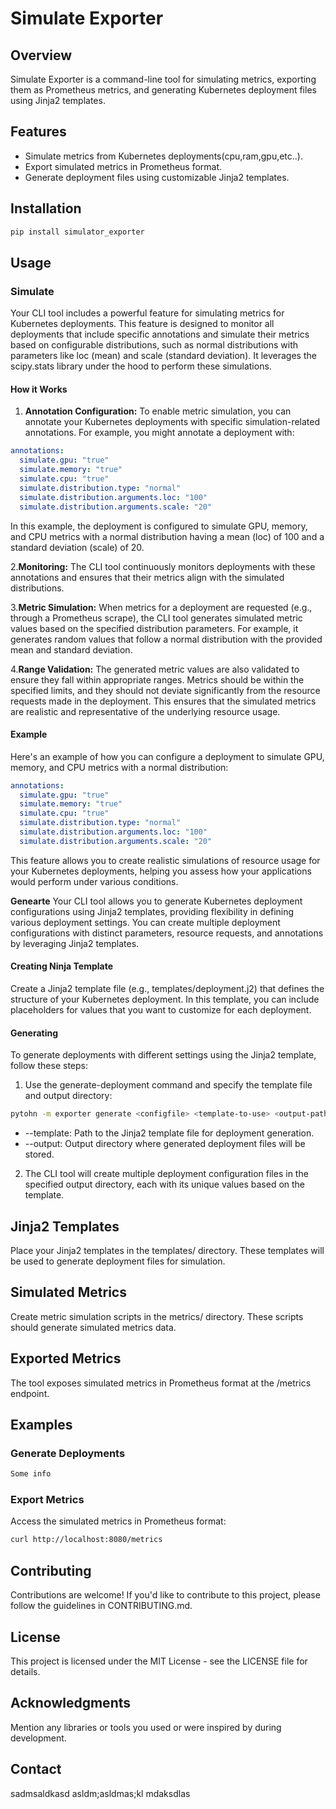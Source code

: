 # Simulate Exporter

## Overview
Simulate Exporter is a command-line tool for simulating metrics, exporting them as Prometheus metrics, and generating Kubernetes deployment files using Jinja2 templates.

## Features

- Simulate metrics from Kubernetes deployments(cpu,ram,gpu,etc..).
- Export simulated metrics in Prometheus format.
- Generate deployment files using customizable Jinja2 templates.

## Installation

```bash
pip install simulator_exporter
```
## Usage

### Simulate

Your CLI tool includes a powerful feature for simulating metrics for Kubernetes deployments. This feature is designed to monitor all deployments that include specific annotations and simulate their metrics based on configurable distributions, such as normal distributions with parameters like loc (mean) and scale (standard deviation). It leverages the scipy.stats library under the hood to perform these simulations.

#### How it Works
1. **Annotation Configuration:** To enable metric simulation, you can annotate your Kubernetes deployments with specific simulation-related annotations. For example, you might annotate a deployment with:
```yaml
annotations:
  simulate.gpu: "true"
  simulate.memory: "true"
  simulate.cpu: "true"
  simulate.distribution.type: "normal"
  simulate.distribution.arguments.loc: "100"
  simulate.distribution.arguments.scale: "20"
```
In this example, the deployment is configured to simulate GPU, memory, and CPU metrics with a normal distribution having a mean (loc) of 100 and a standard deviation (scale) of 20.

2.**Monitoring:** 
The CLI tool continuously monitors deployments with these annotations and ensures that their metrics align with the simulated distributions.

3.**Metric Simulation:**
When metrics for a deployment are requested (e.g., through a Prometheus scrape), the CLI tool generates simulated metric values based on the specified distribution parameters. For example, it generates random values that follow a normal distribution with the provided mean and standard deviation.

4.**Range Validation:**
The generated metric values are also validated to ensure they fall within appropriate ranges. Metrics should be within the specified limits, and they should not deviate significantly from the resource requests made in the deployment. This ensures that the simulated metrics are realistic and representative of the underlying resource usage.    

#### Example
Here's an example of how you can configure a deployment to simulate GPU, memory, and CPU metrics with a normal distribution:
```yaml
annotations:
  simulate.gpu: "true"
  simulate.memory: "true"
  simulate.cpu: "true"
  simulate.distribution.type: "normal"
  simulate.distribution.arguments.loc: "100"
  simulate.distribution.arguments.scale: "20"
```
This feature allows you to create realistic simulations of resource usage for your Kubernetes deployments, helping you assess how your applications would perform under various conditions.

**Genearte**
Your CLI tool allows you to generate Kubernetes deployment configurations using Jinja2 templates, providing flexibility in defining various deployment settings. You can create multiple deployment configurations with distinct parameters, resource requests, and annotations by leveraging Jinja2 templates.

#### Creating Ninja Template
Create a Jinja2 template file (e.g., templates/deployment.j2) that defines the structure of your Kubernetes deployment. In this template, you can include placeholders for values that you want to customize for each deployment.
#### Generating
To generate deployments with different settings using the Jinja2 template, follow these steps:
1. Use the generate-deployment command and specify the template file and output directory:
```bash
pytohn -m exporter generate <configfile> <template-to-use> <output-path>
```
* --template: Path to the Jinja2 template file for deployment generation.
* --output: Output directory where generated deployment files will be stored.
2. The CLI tool will create multiple deployment configuration files in the specified output directory, each with its unique values based on the template.

## Jinja2 Templates
Place your Jinja2 templates in the templates/ directory. 
These templates will be used to generate deployment files for simulation.

## Simulated Metrics
Create metric simulation scripts in the metrics/ directory. 
These scripts should generate simulated metrics data.

## Exported Metrics
The tool exposes simulated metrics in Prometheus format at the /metrics endpoint.


## Examples

### Generate Deployments
```bash 
Some info
```

### Export Metrics
Access the simulated metrics in Prometheus format:
```bash 
curl http://localhost:8080/metrics
```

## Contributing
Contributions are welcome! If you'd like to contribute to this project, please follow the guidelines in CONTRIBUTING.md.

## License
This project is licensed under the MIT License - see the LICENSE file for details.

## Acknowledgments
Mention any libraries or tools you used or were inspired by during development.

## Contact
sadmsaldkasd
asldm;asldmas;kl
mdaksdlas
